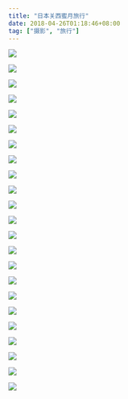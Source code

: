 ```yaml
---
title: "日本关西蜜月旅行"
date: 2018-04-26T01:18:46+08:00
tag: ["摄影", "旅行"]
---
```


![](/images/photo/japan/DSC06197.jpg)

<!--more-->

![](/images/photo/japan/DSC06253.jpg)

![](/images/photo/japan/DSC06306.jpg)

![](/images/photo/japan/DSC06336.jpg)

![](/images/photo/japan/DSC06339.jpg)

![](/images/photo/japan/DSC06342.jpg)

![](/images/photo/japan/DSC06364.jpg)

![](/images/photo/japan/DSC06375.jpg)

![](/images/photo/japan/DSC06492.jpg)

![](/images/photo/japan/DSC06750.jpg)

![](/images/photo/japan/DSC06888.jpg)

![](/images/photo/japan/DSC07077.jpg)

![](/images/photo/japan/DSC07237.jpg)

![](/images/photo/japan/DSC07306.jpg)

![](/images/photo/japan/DSC07587.jpg)

![](/images/photo/japan/DSC06197.jpg)

![](/images/photo/japan/DSC06197.jpg)

![](/images/photo/japan/DSC06197.jpg)

![](/images/photo/japan/DSC07591.jpg)

![](/images/photo/japan/DSC07636.jpg)

![](/images/photo/japan/DSC07667.jpg)

![](/images/photo/japan/DSC07674.jpg)

![](/images/photo/japan/DSC07700.jpg)